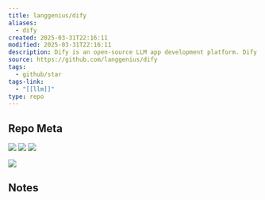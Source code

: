 ```yaml
---
title: langgenius/dify
aliases:
  - dify
created: 2025-03-31T22:16:11
modified: 2025-03-31T22:16:11
description: Dify is an open-source LLM app development platform. Dify's intuitive interface combines AI workflow, RAG pipeline, agent capabilities, model management, observability features and more, letting you quickly go from prototype to production.
source: https://github.com/langgenius/dify
tags:
  - github/star
tags-link:
  - "[[llm]]"
type: repo
---
```

## Repo Meta

![](https://img.shields.io/github/stars/langgenius/dify?style=for-the-badge&label=stars) ![](https://img.shields.io/github/repo-size/langgenius/dify?style=for-the-badge&label=size) ![](https://img.shields.io/github/created-at/langgenius/dify?style=for-the-badge&label=since)

[![](https://github-readme-stats.vercel.app/api/pin/?username=langgenius&repo=dify&bg_color=00000000)](https://github.com/langgenius/dify)

## Notes

